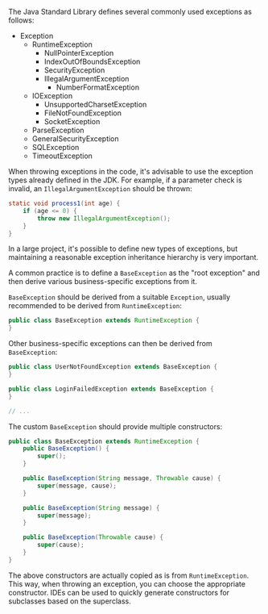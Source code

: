 The Java Standard Library defines several commonly used exceptions as follows:

- Exception
  - RuntimeException
    - NullPointerException
    - IndexOutOfBoundsException
    - SecurityException
    - IllegalArgumentException
      - NumberFormatException
  - IOException
    - UnsupportedCharsetException
    - FileNotFoundException
    - SocketException
  - ParseException
  - GeneralSecurityException
  - SQLException
  - TimeoutException

When throwing exceptions in the code, it's advisable to use the exception types already defined in the JDK. For example, if a parameter check is invalid, an `IllegalArgumentException` should be thrown:

```java
static void process1(int age) {
    if (age <= 0) {
        throw new IllegalArgumentException();
    }
}
```

In a large project, it's possible to define new types of exceptions, but maintaining a reasonable exception inheritance hierarchy is very important.

A common practice is to define a `BaseException` as the "root exception" and then derive various business-specific exceptions from it.

`BaseException` should be derived from a suitable `Exception`, usually recommended to be derived from `RuntimeException`:

```java
public class BaseException extends RuntimeException {
}
```

Other business-specific exceptions can then be derived from `BaseException`:

```java
public class UserNotFoundException extends BaseException {
}

public class LoginFailedException extends BaseException {
}

// ...
```

The custom `BaseException` should provide multiple constructors:

```java
public class BaseException extends RuntimeException {
    public BaseException() {
        super();
    }

    public BaseException(String message, Throwable cause) {
        super(message, cause);
    }

    public BaseException(String message) {
        super(message);
    }

    public BaseException(Throwable cause) {
        super(cause);
    }
}
```

The above constructors are actually copied as is from `RuntimeException`. This way, when throwing an exception, you can choose the appropriate constructor. IDEs can be used to quickly generate constructors for subclasses based on the superclass.